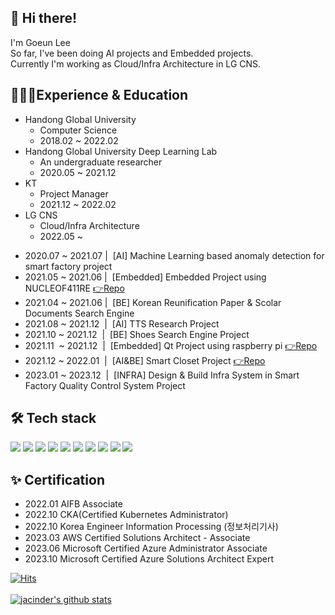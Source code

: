 <!--
**jacinder/jacinder** is a ✨ _special_ ✨ repository because its `README.md` (this file) appears on your GitHub profile.

Here are some ideas to get you started:

- 🔭 I’m currently working on ...
- 🌱 I’m currently learning ...
- 👯 I’m looking to collaborate on ...
- 🤔 I’m looking for help with ...
- 💬 Ask me about ...
- 📫 How to reach me: ...
- 😄 Pronouns: ...
- ⚡ Fun fact: ...
-->

👋 Hi there!
-------------
I'm Goeun Lee<br>
So far, I've been doing AI projects and Embedded projects.<br>
Currently I'm working as Cloud/Infra Architecture in LG CNS.

👩🏻‍💻Experience & Education
-------------
- Handong Global University 
  - Computer Science
  - 2018.02 ~ 2022.02 <br>
- Handong Global University Deep Learning Lab
  - An undergraduate researcher
  - 2020.05 ~ 2021.12 <br>
- KT
  - Project Manager
  - 2021.12 ~ 2022.02 <br>
- LG CNS
  - Cloud/Infra Architecture
  - 2022.05 ~ <br>

* 2020.07 ~ 2021.07 | &nbsp;[AI] Machine Learning based anomaly detection for smart factory project <br>
* 2021.05 ~ 2021.06 | &nbsp;[Embedded] Embedded Project using NUCLEOF411RE <a href = "https://github.com/jacinder/DesignSimpleRoadwaySystem_NUCLEOF411RE">  👉Repo</a>
* 2021.04 ~ 2021.06 | &nbsp;[BE] Korean Reunification Paper & Scolar Documents Search Engine<br>
* 2021.08 ~ 2021.12&nbsp; | &nbsp;[AI] TTS Research Project<br>
* 2021.10 ~ 2021.12&nbsp; | &nbsp;[BE] Shoes Search Engine Project<br>
* 2021.11&nbsp; ~ 2021.12&nbsp; | &nbsp;[Embedded] Qt Project using raspberry pi <a href="https://github.com/jacinder/Electric-Scooter-Infotainment-System">  👉Repo</a>
* 2021.12 ~ 2022.01&nbsp; | &nbsp;[AI&BE] Smart Closet Project <a href='https://github.com/jacinder/smart-closet'>  👉Repo </a>
* 2023.01 ~ 2023.12&nbsp; | &nbsp;[INFRA] Design & Build Infra System in Smart Factory Quality Control System Project 

🛠 Tech stack
-------------
<!-- <img src="?style=flat-square&logo=&logoColor=white"/></a> -->
<img src="https://img.shields.io/badge/-C-orange?logo=C&logoColor=white"/></a>
<img src="https://img.shields.io/badge/Python-3766AB?logo=Python&logoColor=white"/></a>
<img src="https://img.shields.io/badge/-Java-brown?logo=java&logoColor=white"/></a>
<img src="https://img.shields.io/badge/-MySQL-blue?logo=MySQL&logoColor=white"/></a>
<img src="https://img.shields.io/badge/-PyTorch-lemon?logo=PyTorch&logoColor=white"/></a>
<img src="https://img.shields.io/badge/-sklearn-important?logo=scikit-learn&logoColor=white"/></a>
<img src="https://img.shields.io/badge/-Flask-navy?logo=flask&logoColor=white"/></a>
<img src="https://img.shields.io/badge/-Linux-white?logo=linux&logoColor=black"/></a>
<img src="https://img.shields.io/badge/-ARM-violet"/></a>
<img src="https://img.shields.io/badge/kubernetes-blue?logo=kubernetes&logoColor=white"/>

✨ Certification
-------------
- 2022.01 AIFB Associate
- 2022.10 CKA(Certified Kubernetes Administrator)
- 2022.10 Korea Engineer Information Processing (정보처리기사)
- 2023.03 AWS Certified Solutions Architect - Associate
- 2023.06 Microsoft Certified Azure Administrator Associate
- 2023.10 Microsoft Certified Azure Solutions Architect Expert


[![Hits](https://hits.seeyoufarm.com/api/count/incr/badge.svg?url=https%3A%2F%2Fgithub.com%2Fjacinder&count_bg=%23E77FBB&title_bg=%23335784&icon=&icon_color=%23E7E7E7&title=hits&edge_flat=false)](https://hits.seeyoufarm.com)<br>  
[![jacinder's github stats](https://github-readme-stats.vercel.app/api?username=jacinder)](https://github.com/anuraghazra/github-readme-stats)




